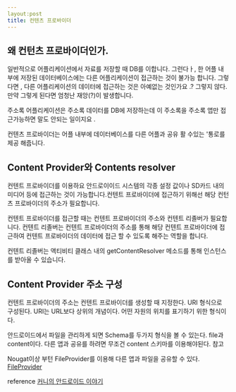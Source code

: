 ```yaml
---
layout:post
title: 컨텐츠 프로바이더 
---
```



## 왜 컨턴츠 프로바이더인가.
일반적으로 어플리케이션에서 자료를 저장할 때 DB를 이합니다. 그런다ㅏ, 한 어플 내부에 저장된 데이터베이스에는 다른 어플리케이션이 접근하는 것이 불가능 합니다. 그렇다면 , 다른 어플리케이션의 데이터에 접근하는 것은 아예없는 것인가요 .? 그렇지 않다. 
만약 그렇게 된다면 엄청난 재앙(?)이 발생합니다. 

주소록 어플리케이션은 주소록 데이터를 DB에 저장하는데 이 주소록을 주소록 앱만 접근가능하면 말도 안되는 일이지요 .

컨텐츠 프로바이더는 어플 내부에 데이터베이스를 다른 어플과 공유 활 수있는 '통로를 제공 해줍니다.


## Content Provider와 Contents resolver
컨텐트 프로바이더를 이용하요 안드로이이드 시스템의 각종 설정 값이나 SD카드 내의 미디어 등에 접근하는 것이 가능합니다.컨텐트 프로바이더에 접근하기 위해선 해당 컨턴츠 프로바이더의 주소가 필요합니다.

컨텐트 프로바이더를 접근할 때는 컨텐트 프로바이더의 주소와 컨텐트 리졸버가 필요합니다. 컨텐트 리졸버는 컨텐트 프로바이더의 주소를 통해 해당 컨텐트 프로바이더에 접근하여 컨텐트 프로바이더의 데이터에 접근 할 수 있도록 해주는 역할을 합니다. 

컨텐트 리졸버는 액티비티 클래스 내의 getContentResolver 메소드를 통해 인스턴스를 받아올 수 있습니다.

## Content Provider 주소 구성 
컨텐트 프로바이더의 주소는 컨텐트 프로바이더를 생성할 때 지정한다. URI 형식으로 구성된다. URI는 URL보다 상위의 개념이다. 어떤 자원의 위치를 표기하기 위한 형식이다.

안드로이드에서 파일을 관리하게 되면 Schema를 두가지 형식을 볼 수 있는다. file과 content이다. 다른 앱과 공유를 하려면 무조건 content 스키마를 이용해야된다. 참고 

Nougat이상 부턴 FileProvider를 이용해 다른 앱과 파일을 공유할 수 있다. [FileProvider](http://stickyny.tistory.com/110)


reference
[커니의 안드로이드 이야기](http://androidhuman.com/279)